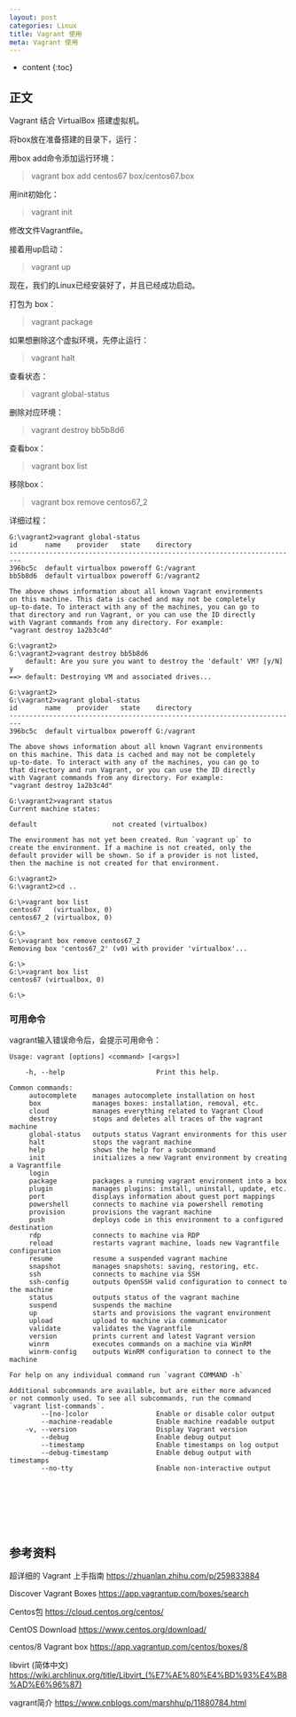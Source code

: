 ```yaml
---
layout: post
categories: Linux
title: Vagrant 使用
meta: Vagrant 使用
---
```

* content
{:toc}

## 正文

Vagrant 结合 VirtualBox 搭建虚拟机。

将box放在准备搭建的目录下，运行：

用box add命令添加运行环境：
> vagrant box add centos67 box/centos67.box

用init初始化：
> vagrant init

修改文件Vagrantfile。

接着用up启动：
> vagrant up

现在，我们的Linux已经安装好了，并且已经成功启动。

打包为 box：
> vagrant package

如果想删除这个虚拟环境，先停止运行：
> vagrant halt

查看状态：
> vagrant global-status

删除对应环境：
> vagrant destroy bb5b8d6

查看box：
> vagrant box list

移除box：
> vagrant box remove centos67_2

详细过程：
```
G:\vagrant2>vagrant global-status
id       name    provider   state    directory
-------------------------------------------------------------------------
396bc5c  default virtualbox poweroff G:/vagrant
bb5b8d6  default virtualbox poweroff G:/vagrant2

The above shows information about all known Vagrant environments
on this machine. This data is cached and may not be completely
up-to-date. To interact with any of the machines, you can go to
that directory and run Vagrant, or you can use the ID directly
with Vagrant commands from any directory. For example:
"vagrant destroy 1a2b3c4d"

G:\vagrant2>
G:\vagrant2>vagrant destroy bb5b8d6
    default: Are you sure you want to destroy the 'default' VM? [y/N] y
==> default: Destroying VM and associated drives...

G:\vagrant2>
G:\vagrant2>vagrant global-status
id       name    provider   state    directory
-------------------------------------------------------------------------
396bc5c  default virtualbox poweroff G:/vagrant

The above shows information about all known Vagrant environments
on this machine. This data is cached and may not be completely
up-to-date. To interact with any of the machines, you can go to
that directory and run Vagrant, or you can use the ID directly
with Vagrant commands from any directory. For example:
"vagrant destroy 1a2b3c4d"

G:\vagrant2>vagrant status
Current machine states:

default                   not created (virtualbox)

The environment has not yet been created. Run `vagrant up` to
create the environment. If a machine is not created, only the
default provider will be shown. So if a provider is not listed,
then the machine is not created for that environment.

G:\vagrant2>
G:\vagrant2>cd ..

G:\>vagrant box list
centos67   (virtualbox, 0)
centos67_2 (virtualbox, 0)

G:\>
G:\>vagrant box remove centos67_2
Removing box 'centos67_2' (v0) with provider 'virtualbox'...

G:\>
G:\>vagrant box list
centos67 (virtualbox, 0)

G:\>
```

### 可用命令

vagrant输入错误命令后，会提示可用命令：
```
Usage: vagrant [options] <command> [<args>]

    -h, --help                       Print this help.

Common commands:
     autocomplete    manages autocomplete installation on host
     box             manages boxes: installation, removal, etc.
     cloud           manages everything related to Vagrant Cloud
     destroy         stops and deletes all traces of the vagrant machine
     global-status   outputs status Vagrant environments for this user
     halt            stops the vagrant machine
     help            shows the help for a subcommand
     init            initializes a new Vagrant environment by creating a Vagrantfile
     login
     package         packages a running vagrant environment into a box
     plugin          manages plugins: install, uninstall, update, etc.
     port            displays information about guest port mappings
     powershell      connects to machine via powershell remoting
     provision       provisions the vagrant machine
     push            deploys code in this environment to a configured destination
     rdp             connects to machine via RDP
     reload          restarts vagrant machine, loads new Vagrantfile configuration
     resume          resume a suspended vagrant machine
     snapshot        manages snapshots: saving, restoring, etc.
     ssh             connects to machine via SSH
     ssh-config      outputs OpenSSH valid configuration to connect to the machine
     status          outputs status of the vagrant machine
     suspend         suspends the machine
     up              starts and provisions the vagrant environment
     upload          upload to machine via communicator
     validate        validates the Vagrantfile
     version         prints current and latest Vagrant version
     winrm           executes commands on a machine via WinRM
     winrm-config    outputs WinRM configuration to connect to the machine

For help on any individual command run `vagrant COMMAND -h`

Additional subcommands are available, but are either more advanced
or not commonly used. To see all subcommands, run the command
`vagrant list-commands`.
        --[no-]color                 Enable or disable color output
        --machine-readable           Enable machine readable output
    -v, --version                    Display Vagrant version
        --debug                      Enable debug output
        --timestamp                  Enable timestamps on log output
        --debug-timestamp            Enable debug output with timestamps
        --no-tty                     Enable non-interactive output
```

<br/><br/><br/><br/><br/>
## 参考资料

超详细的 Vagrant 上手指南 <https://zhuanlan.zhihu.com/p/259833884>

Discover Vagrant Boxes <https://app.vagrantup.com/boxes/search>

Centos包 <https://cloud.centos.org/centos/>

CentOS Download <https://www.centos.org/download/>

centos/8 Vagrant box <https://app.vagrantup.com/centos/boxes/8>

libvirt (简体中文) <https://wiki.archlinux.org/title/Libvirt_(%E7%AE%80%E4%BD%93%E4%B8%AD%E6%96%87)>

vagrant简介 <https://www.cnblogs.com/marshhu/p/11880784.html>

